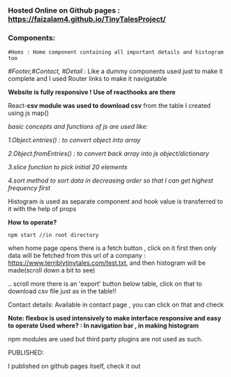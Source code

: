 ### Hosted Online on Github pages : https://faizalam4.github.io/TinyTalesProject/


### Components:
```
#Homs : Home component containing all important details and histogram too
```

*#Footer,#Contact, #Detail* : Like a dummy components used just to make it complete and I used Router links to make it navigatable


**Website is fully responsive ! 
Use of reacthooks are there** 

React-**csv module was used to download csv** from the table I created using js map()


*basic concepts and functions of js are used  like:*

*1.Object.entries() : to convert object into array*

*2.Object.fromEntries() : to convert back array into js object/dictionary*

*3.slice function to pick initial 20 elements*

*4.sort method to sort data in decreasing order so that I can get highest frequency first*


Histogram is used as separate component and hook value is transferred to it with the help of props


**How to operate?**

```
npm start //in root directory
```

when home page opens there is a fetch button , click on it first then only data will be fetched from this url of a company : https://www.terriblytinytales.com/test.txt,
and then histogram will be made(scroll down a bit to see)

.. scroll more there is an 'export' button below table, click on that to download csv file just as in the table!!

 Contact details: Available in contact page , you can click on that and check



**Note: flexbox is used intensively to make interface responsive and easy to operate
 Used where? : In navigation bar , in making histogram**


 npm modules are used but third party plugins are not used as such.


 PUBLISHED:

 I published on github pages itself, check it out
 
